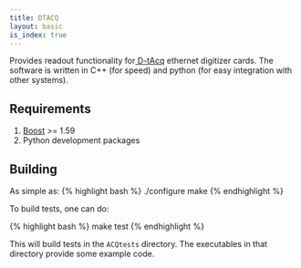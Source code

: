 ```yaml
---
title: DTACQ
layout: basic
is_index: true
---
```


Provides readout functionality for[ D-tAcq](http://www.d-tacq.com/) ethernet
digitizer cards.  The software is written in C++ (for speed) and python (for
easy integration with other systems).

## Requirements

1. [Boost](http://www.boost.org/) >= 1.59
2. Python development packages

## Building

As simple as:
{% highlight bash %}
./configure
make
{% endhighlight %}

To build tests, one can do:

{% highlight bash %}
make test
{% endhighlight %}

This will build tests in the `ACQtests` directory.  The executables in that
directory provide some example code.

